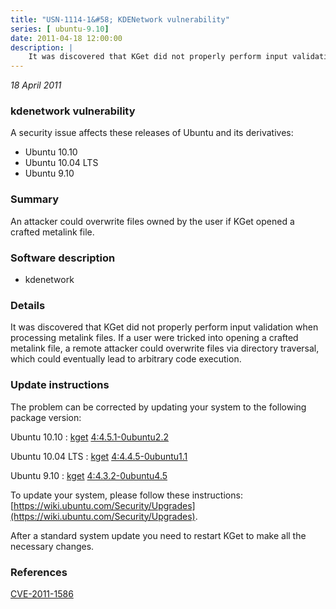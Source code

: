 ```yaml
---
title: "USN-1114-1&#58; KDENetwork vulnerability"
series: [ ubuntu-9.10]
date: 2011-04-18 12:00:00
description: |
    It was discovered that KGet did not properly perform input validation when processing metalink files. If a user were tricked into opening a crafted metalink file, a remote attacker could overwrite files via directory traversal, which could eventually lead to arbitrary code execution. 
--- 
```

 
 

*18 April 2011*

### kdenetwork vulnerability

A security issue affects these releases of Ubuntu and its derivatives:

* Ubuntu 10.10
* Ubuntu 10.04 LTS
* Ubuntu 9.10

### Summary

An attacker could overwrite files owned by the user if KGet opened a crafted metalink file.

### Software description

* kdenetwork 

### Details

It was discovered that KGet did not properly perform input validation when processing metalink files. If a user were tricked into opening a crafted metalink file, a remote attacker could overwrite files via directory traversal, which could eventually lead to arbitrary code execution. 

### Update instructions

The problem can be corrected by updating your system to the following package version:

Ubuntu 10.10
 : [kget](https://launchpad.net/ubuntu/+source/kdenetwork) <span> [4:4.5.1-0ubuntu2.2](https://launchpad.net/ubuntu/+source/kdenetwork/4:4.5.1-0ubuntu2.2) </span> 

Ubuntu 10.04 LTS
 : [kget](https://launchpad.net/ubuntu/+source/kdenetwork) <span> [4:4.4.5-0ubuntu1.1](https://launchpad.net/ubuntu/+source/kdenetwork/4:4.4.5-0ubuntu1.1) </span> 

Ubuntu 9.10
 : [kget](https://launchpad.net/ubuntu/+source/kdenetwork) <span> [4:4.3.2-0ubuntu4.5](https://launchpad.net/ubuntu/+source/kdenetwork/4:4.3.2-0ubuntu4.5) </span> 

To update your system, please follow these instructions: [https://wiki.ubuntu.com/Security/Upgrades](https://wiki.ubuntu.com/Security/Upgrades).

After a standard system update you need to restart KGet to make all the necessary changes. 

### References

 
 [CVE-2011-1586](http://people.ubuntu.com/~ubuntu-security/cve/CVE-2011-1586)
 

